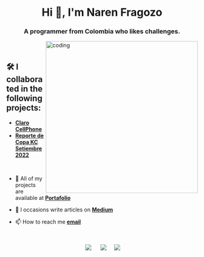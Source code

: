 
<h1 align="center">Hi 👋, I'm Naren Fragozo</h1>
<h3 align="center">A programmer from Colombia who likes challenges.</h3>
<img align="right" alt="coding" width="400" src="https://media4.giphy.com/media/kbRb4eyCNC0aMz5x68/giphy.gif?cid=ecf05e47p4qb9xz75tht9kxwocnjcvtfp180dkqr7xc5x6oh&rid=giphy.gif&ct=g">

###   


<br>

## 🛠 I collaborated in the following projects:
- [**Claro CellPhone**](https://github.com/Naren-7/ProyectosPowerBI/blob/main/Claro-CellPhone/README.md)
- [**Reporte de Copa KC Setiembre 2022**](https://deepnote.com/@luceldasilva/Reporte-de-Copa-KC-Setiembre-2022-e184ed31-97fe-4792-83e5-af0178a1e2d8/)

<br>


- 💼  All of my projects are available at [**Portafolio**](https://naren-7.github.io/)

- 📝 I occasions write articles on [**Medium**](https://medium.com/@jonznaren)

- 📫 How to reach me [**email**](https://mail.google.com/mail/u/2/#inbox?compose=GTvVlcSGLdXkDQLxBdHcXGrhQWqVXXnqTfjXHkqfTSWWtXwPbnHZPcjXTJJbvncFtxKJQGcTCKrpr)



<br>
<p align='center'>
&nbsp;&nbsp;&nbsp;&nbsp;
  <a href="https://www.linkedin.com/in/narenfragozo7/"><img src="https://img.shields.io/badge/linkedin-%230077B5.svg?&style=for-the-badge&logo=linkedin&logoColor=white" /></a>&nbsp;&nbsp;&nbsp;
  &nbsp;
  <a href="https://platzi.com/p/naren-7/"><img src="https://img.shields.io/badge/Platzi-98CA3F.svg?&style=for-the-badge&logo=platzi&logoColor=white" /></a>&nbsp;&nbsp;&nbsp;&nbsp;
  <a href="https://public.tableau.com/app/profile/naren.fragozo"><img src="https://img.shields.io/badge/Tableau%20Public-orange.svg?&style=for-the-badge&logo=tableau&logoColor=white" /></a>&nbsp;&nbsp;&nbsp;&nbsp;
</p>


